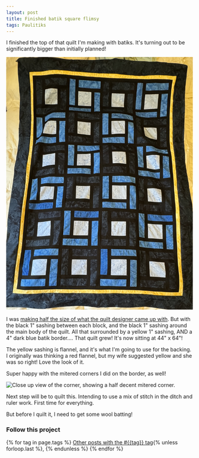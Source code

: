 ```yaml
---
layout: post
title: Finished batik square flimsy
tags: Paulitiks
---
```


I finished the top of that quilt I'm making with batiks. It's turning out to be significantly bigger than initially planned!

<img src="/images/paulitik-flimsy.jpg" alt="A 44 inches by 64 inches quilt top. 6 rows of 4 blocks. Each block has a center square, with black sashing and medium or dark blue around it. There is a 1 inch black sashing around the whole thing, and a 1 inch yellow sashing around that, and then a 4 inches dark blue batik border to finish it all." /> 

I was <a href="{{ site.baseurl }}/blue-lap-quilt/">making half the size of what the quilt designer came up with</a>. But with the black 1" sashing between each block, and the black 1" sashing around the main body of the quilt. All that surrounded by a yellow 1" sashing, AND a 4" dark blue batik border.... That quilt grew! It's now sitting at 44" x 64"!

The yellow sashing is flannel, and it's what I'm going to use for the backing. I originally was thinking a red flannel, but my wife suggested yellow and she was so right! Love the look of it.

Super happy with the mitered corners I did on the border, as well!

<img src="/images/paulitik-mitered.jpg" alt="Close up view of the corner, showing a half decent mitered corner." /> 

Next step will be to quilt this. Intending to use a mix of stitch in the ditch and ruler work. First time for everything. 

But before I quilt it, I need to get some wool batting!

### Follow this project

  {% for tag in page.tags %}
  <a class="post" href="/tag/{{tag}}">Other posts with the #{{tag}} tag</a>{% unless forloop.last %}, {% endunless %}
  {% endfor %}